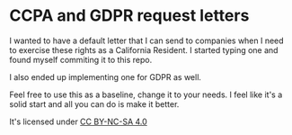 # CCPA and GDPR request letters

I wanted to have a default letter that I can send to companies when I need to exercise these rights as a California Resident. I started typing one and found myself commiting it to this repo.

I also ended up implementing one for GDPR as well. 

Feel free to use this as a baseline, change it to your needs. I feel like it's a solid start and all you can do is make it better. 

It's licensed under [CC BY-NC-SA 4.0](https://creativecommons.org/licenses/by-nc-sa/4.0/)
